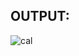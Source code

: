 ## OUTPUT:

![cal](https://github.com/es-amit/Java-Practicals/assets/101783688/e72d24ab-c3ed-4335-8a14-cdd537fcae34)
